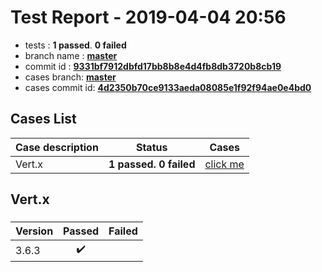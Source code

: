 # Test Report - 2019-04-04 20:56

- tests  : **1 passed**. **0 failed**
- branch name : **[master](https://github.com/apache/incubator-skywalking/tree/master)**
- commit id : **[9331bf7912dbfd17bb8b8e4d4fb8db3720b8cb19](https://github.com/apache/incubator-skywalking/commit/9331bf7912dbfd17bb8b8e4d4fb8db3720b8cb19)**
- cases branch: **[master](https://github.com/SkywalkingTest/skywalking-autotest-scenarios/tree/master)**
- cases commit id: **[4d2350b70ce9133aeda08085e1f92f94ae0e4bd0](https://github.com/SkywalkingTest/skywalking-autotest-scenarios/commit/4d2350b70ce9133aeda08085e1f92f94ae0e4bd0)**

## Cases List

| Case description | Status | Cases|
|:-----|:-----:|:-----:|
|Vert.x| **1 passed. 0 failed**| [click me](#vert.x) |

## Vert.x

### 
|  Version     | Passed | Failed|
|:------------- |:-------:|:-----:|
| 3.6.3  | :heavy_check_mark:||

